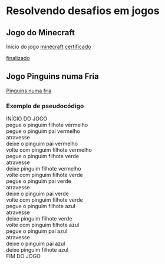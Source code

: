 # Resolvendo desafios em jogos
## Jogo do Minecraft
Início do jogo 
[minecraft](https://studio.code.org/s/mc/lessons/1/levels/1)
[certificado](https://www.linkedin.com/posts/paulo-c%C3%A9sar-24009722_desafio-do-bootcamp-everis-new-talents-activity-6827697065183846400-nZJl)

[finalizado](https://studio.code.org/c/1415816765)

## Jogo Pinguins numa Fria

[Pinguins numa fria](https://rachacuca.com.br/jogos/pinguins-numa-fria/)
### Exemplo de pseudocódigo
INÍCIO DO JOGO  
pegue o pinguim filhote vermelho  
pegue o pinguim pai vermelho  
atravesse  
deixe o pinguim pai vermelho  
volte com pinguim filhote vermelho  
pegue o pinguim filhote verde  
atravesse  
deixe pinguim filhote vermelho  
volte com pinguim filhote verde  
pegue o pinguim pai verde  
atravesse  
deixe o pinguim pai verde  
volte com pinguim filhote verde  
pegue o pinguim filhote azul  
atravesse  
deixe pinguim filhote verde  
volte com pinguim filhote azul  
pegue o pinguim pai azul  
atravesse  
deixe o pinguim pai azul  
deixe pinguim filhote azul  
FIM DO JOGO

